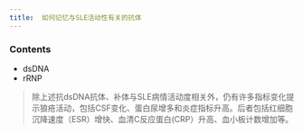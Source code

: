 ```yaml
---
title:  如何记忆与SLE活动性有关的抗体
--- 
```


### Contents
- dsDNA
- rRNP

>除上述抗dsDNA抗体、补体与SLE病情活动度相关外，仍有许多指标变化提示狼疮活动，包括CSF变化、蛋白尿增多和炎症指标升高。后者包括红细胞沉降速度（ESR）增快、血清C反应蛋白(CRP）升高、血小板计数增加等。
